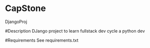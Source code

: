 # CapStone
DjangoProj

#Description
DJango project to learn fullstack dev cycle a python dev

#Requirements
See requirements.txt

